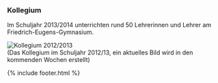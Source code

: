 ---
---

### Kollegium

Im Schuljahr 2013/2014 unterrichten rund 50 Lehrerinnen und Lehrer am Friedrich-Eugens-Gymnasium.

<img class="img-thumbnail" alt="Kollegium 2012/2013" src="http://www.feg-stuttgart.de/bilder/k12.jpg" /><br />
(Das Kollegium im Schuljahr 2012/13, ein aktuelles Bild wird in den kommenden Wochen erstellt)

{% include footer.html %}
<script>
function LoadCSS(a){var b=document.getElementsByTagName("link")[0],c=document.createElement("link");c.rel="stylesheet",c.type="text/css",c.href=a,b.parentNode.insertBefore(c,b)}function LoadGallery(){LoadJS("//cdnjs.cloudflare.com/ajax/libs/blueimp-gallery/2.11.2/js/blueimp-gallery.min.js"),document.getElementById("links").onclick=function(a){a=a||window.event;var b=a.target||a.srcElement,c=b.src?b.parentNode:b,d={index:c,event:a},e=this.getElementsByTagName("a");blueimp.Gallery(e,d)}}function LoadJS(a){var b=document.getElementsByTagName("script")[0],c=document.createElement("script");c.type="text/javascript",c.src=a,c.async="async",b.parentNode.insertBefore(c,b)}function countdown(a,b){var c=new Date(b),d=new Date,c=c.getTime(),d=d.getTime(),e=c-d;ausgabe=e/864e5,ausgabe_gerundet=Math.floor(ausgabe),document.write("Noch "+ausgabe_gerundet+" Tag(e) bis "+a)}function highlight(a){var b=document.getElementById(a);b.className="active"}function unternavigation(a){$( "a" ).removeClass( "active" );var b=document.getElementById(a);b.className="list-group-item active"}$(function(){$("a[href*=#]:not([href=#])").click(function(){if(location.pathname.replace(/^\//,"")==this.pathname.replace(/^\//,"")||location.hostname==this.hostname){var a=$(this.hash);if(a=a.length?a:$("[name="+this.hash.slice(1)+"]"),a.length)return $("html,body").animate({scrollTop:a.offset().top},1e3),!1}})});
  unternavigation('Kollegium');
</script>
